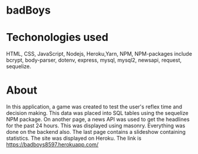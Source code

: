 # badBoys

# Techonologies used
HTML, CSS, JavaScript, Nodejs, Heroku,Yarn, NPM, NPM-packages include bcrypt, body-parser, dotenv, express, mysql, mysql2, newsapi, request, sequelize. 

# About

In this application, a game was created to test the user's reflex time and decision making. This data was placed into SQL tables using the sequelize NPM package. On another page, a news API was used to get the headlines for the past 24 hours. This was displayed using masonry. Everything was done on the backend also. The last page contains a slideshow containing statistics. The site was displayed on Heroku. The link is https://badboys8597.herokuapp.com/
